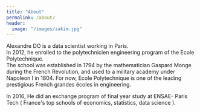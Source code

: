 ```yaml
---
title: "About"
permalink: /about/
header:
  image: "/images/zakim.jpg"
---
```

Alexandre DO is a data scientist working in Paris.   
In 2012, he enrolled to the polytechnicien engineering program of the Ecole Polytechnique.   
The school was established in 1794 by the mathematician Gaspard Monge during the French Revolution, and used to a military academy under Napoleon I in 1804. For now, Ecole Polytechnique is one of the leading prestigious French grandes écoles in engineering.    

In 2016, He did an exchange program of final year study at ENSAE- Paris Tech ( France's top schools of economics, statistics, data science ).  